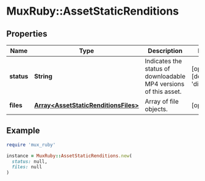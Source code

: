 # MuxRuby::AssetStaticRenditions

## Properties

| Name | Type | Description | Notes |
| ---- | ---- | ----------- | ----- |
| **status** | **String** | Indicates the status of downloadable MP4 versions of this asset. | [optional][default to &#39;disabled&#39;] |
| **files** | [**Array&lt;AssetStaticRenditionsFiles&gt;**](AssetStaticRenditionsFiles.md) | Array of file objects. | [optional] |

## Example

```ruby
require 'mux_ruby'

instance = MuxRuby::AssetStaticRenditions.new(
  status: null,
  files: null
)
```

